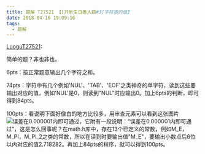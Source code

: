 ```yaml
---
title: 题解 T27521 【[开昕生日愚人题#3]字符串的值】
date: 2018-04-16 19:09:16
tags: 
  - 题解
---
```


[LuoguT27521](https://www.luogu.org/problemnew/show/T27521):

简单的题？非也非也。

6pts：按正常题意输出几个字符之和。

74pts：字符中有几个例如'NUL'、'TAB'、'EOF'之类神奇的单字符，读到这些要输出对应的值，例如'NUL'是0，则读到"NUL"时应输出0。加上6pts的判断，即可得到84pts。

100pts：看说明下面好像白的地方比较多，用审查元素可以看到这张图片![误差在0.000001内即可通过](https://cdn.luogu.org/upload/pic/17460.png)，它附有一段说明：“误差在0.000001内即可通过”，这是怎么回事呢？在math.h库中，存在13个已定义的常数，例如M_E，M_PI，M_PI_2之类的常数，所以在读到时要输出值"M_E"，要输出小数点后6位以内对应的值2.718282。再加上84pts的程序，就可以得到100pts。